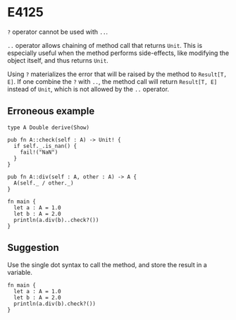 # E4125

`?` operator cannot be used with `..`.

`..` operator allows chaining of method call that returns `Unit`. This is
especially useful when the method performs side-effects, like modifying the
object itself, and thus returns `Unit`.

Using `?` materializes the error that will be raised by the method to
`Result[T, E]`. If one combine the `?` with `..`, the method call will return
`Result[T, E]` instead of `Unit`, which is not allowed by the `..` operator.

## Erroneous example

```moonbit
type A Double derive(Show)

pub fn A::check(self : A) -> Unit! {
  if self._.is_nan() {
    fail!("NaN")
  }
}

pub fn A::div(self : A, other : A) -> A {
  A(self._ / other._)
}

fn main {
  let a : A = 1.0
  let b : A = 2.0
  println(a.div(b)..check?())
}
```

## Suggestion

Use the single dot syntax to call the method, and store the result in a
variable.

```moonbit
fn main {
  let a : A = 1.0
  let b : A = 2.0
  println(a.div(b).check?())
}
```
